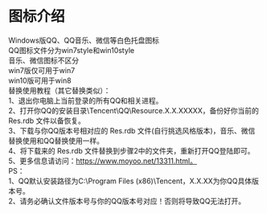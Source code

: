 # 图标介绍
Windows版QQ、QQ音乐、微信等白色托盘图标<br>
QQ图标文件分为win7style和win10style<br>
音乐、微信图标不区分<br>
win7版仅可用于win7<br>
win10版可用于win8<br>
替换使用教程（其它替换类似）：<br>
1、退出你电脑上当前登录的所有QQ和相关进程。<br>
2、打开你QQ的安装目录\Tencent\QQ\Resource.X.X.XXXXX，备份好你当前的 Res.rdb 文件以备恢复。<br>
3、下载与你QQ版本号相对应的 Res.rdb 文件(自行挑选风格版本)，音乐、微信替换使用和QQ替换使用一样。<br>
4、将下载来的 Res.rdb 文件替换到步骤2中的文件夹，重新打开QQ登陆即可。<br>
5、更多信息请访问：https://www.moyoo.net/13311.html。<br>
PS：<br>
1、QQ默认安装路径为C:\Program Files (x86)\Tencent，X.X.XX为你QQ具体版本号。<br>
2、请务必确认文件版本号与你的QQ版本号对应！否则将导致QQ无法打开。